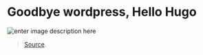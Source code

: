 Goodbye wordpress, Hello Hugo
===
![enter image description here](https://backendology.com/public/images/hugo.png)





>  [Source](https://thiti.dev/post/1/).
<!--stackedit_data:
eyJoaXN0b3J5IjpbLTE2OTAzOTY1NzddfQ==
-->